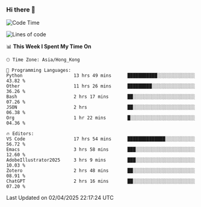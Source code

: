 ### Hi there 👋

<!--
**nicehiro/nicehiro** is a ✨ _special_ ✨ repository because its `README.md` (this file) appears on your GitHub profile.

Here are some ideas to get you started:

- 🔭 I’m currently working on ...
- 🌱 I’m currently learning ...
- 👯 I’m looking to collaborate on ...
- 🤔 I’m looking for help with ...
- 💬 Ask me about ...
- 📫 How to reach me: ...
- 😄 Pronouns: ...
- ⚡ Fun fact: ...
-->

<!--START_SECTION:waka-->
![Code Time](http://img.shields.io/badge/Code%20Time-443%20hrs%2032%20mins-blue)

![Lines of code](https://img.shields.io/badge/From%20Hello%20World%20I%27ve%20Written-1.6%20million%20lines%20of%20code-blue)

📊 **This Week I Spent My Time On** 

```text
🕑︎ Time Zone: Asia/Hong_Kong

💬 Programming Languages: 
Python                   13 hrs 49 mins      ███████████░░░░░░░░░░░░░░   43.82 % 
Other                    11 hrs 26 mins      █████████░░░░░░░░░░░░░░░░   36.26 % 
Bash                     2 hrs 17 mins       ██░░░░░░░░░░░░░░░░░░░░░░░   07.26 % 
JSON                     2 hrs               ██░░░░░░░░░░░░░░░░░░░░░░░   06.38 % 
Org                      1 hr 22 mins        █░░░░░░░░░░░░░░░░░░░░░░░░   04.36 % 

🔥 Editors: 
VS Code                  17 hrs 54 mins      ██████████████░░░░░░░░░░░   56.72 % 
Emacs                    3 hrs 58 mins       ███░░░░░░░░░░░░░░░░░░░░░░   12.60 % 
AdobeIllustrator2025     3 hrs 9 mins        ███░░░░░░░░░░░░░░░░░░░░░░   10.03 % 
Zotero                   2 hrs 48 mins       ██░░░░░░░░░░░░░░░░░░░░░░░   08.91 % 
ChatGPT                  2 hrs 16 mins       ██░░░░░░░░░░░░░░░░░░░░░░░   07.20 % 
```


 Last Updated on 02/04/2025 22:17:24 UTC
<!--END_SECTION:waka-->
